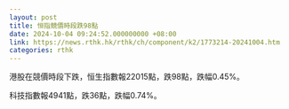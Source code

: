 ```yaml
---
layout: post
title: 恒指競價時段跌98點
date: 2024-10-04 09:24:52.000000000 +08:00
link: https://news.rthk.hk/rthk/ch/component/k2/1773214-20241004.htm
categories: rthk
---
```


港股在競價時段下跌，恒生指數報22015點，跌98點，跌幅0.45%。

科技指數報4941點，跌36點，跌幅0.74%。
